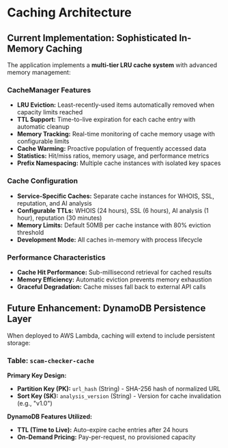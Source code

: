 # Caching Architecture

## Current Implementation: Sophisticated In-Memory Caching

The application implements a **multi-tier LRU cache system** with advanced memory management:

### CacheManager Features
- **LRU Eviction:** Least-recently-used items automatically removed when capacity limits reached
- **TTL Support:** Time-to-live expiration for each cache entry with automatic cleanup
- **Memory Tracking:** Real-time monitoring of cache memory usage with configurable limits
- **Cache Warming:** Proactive population of frequently accessed data
- **Statistics:** Hit/miss ratios, memory usage, and performance metrics
- **Prefix Namespacing:** Multiple cache instances with isolated key spaces

### Cache Configuration
- **Service-Specific Caches:** Separate cache instances for WHOIS, SSL, reputation, and AI analysis
- **Configurable TTLs:** WHOIS (24 hours), SSL (6 hours), AI analysis (1 hour), reputation (30 minutes)
- **Memory Limits:** Default 50MB per cache instance with 80% eviction threshold
- **Development Mode:** All caches in-memory with process lifecycle

### Performance Characteristics
- **Cache Hit Performance:** Sub-millisecond retrieval for cached results
- **Memory Efficiency:** Automatic eviction prevents memory exhaustion
- **Graceful Degradation:** Cache misses fall back to external API calls

## Future Enhancement: DynamoDB Persistence Layer

When deployed to AWS Lambda, caching will extend to include persistent storage:

### Table: `scam-checker-cache`

**Primary Key Design:**
- **Partition Key (PK):** `url_hash` (String) - SHA-256 hash of normalized URL
- **Sort Key (SK):** `analysis_version` (String) - Version for cache invalidation (e.g., "v1.0")

**DynamoDB Features Utilized:**
- **TTL (Time to Live):** Auto-expire cache entries after 24 hours
- **On-Demand Pricing:** Pay-per-request, no provisioned capacity
